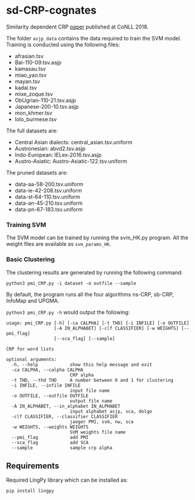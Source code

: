 # sd-CRP-cognates
Similarity dependent CRP [paper](https://aclanthology.info/papers/K18-1027/k18-1027) published at CoNLL 2018.

The folder `asjp_data` contains the data required to train the SVM model. Training is conducted using the following files: 
- afrasian.tsv
- Bai-110-09.tsv.asjp
- kamasau.tsv
- miao_yao.tsv
- mayan.tsv
- kadai.tsv
- mixe_zoque.tsv
- ObUgrian-110-21.tsv.asjp
- Japanese-200-10.tsv.asjp
- mon_khmer.tsv
- lolo_burmese.tsv

The full datasets are:
- Central Asian dialects: central_asian.tsv.uniform
- Austronesian: abvd2.tsv.asjp
- Indo-European: IELex-2016.tsv.asjp
- Austro-Asiatic: Austro-Asiatic-122.tsv.uniform

The pruned datasets are:
- data-aa-58-200.tsv.uniform
- data-ie-42-208.tsv.uniform
- data-st-64-110.tsv.uniform
- data-an-45-210.tsv.uniform
- data-pn-67-183.tsv.uniform

### Training SVM
The SVM model can be trained by running the svm_HK.py program. All the weight files are available as `svm_params_HK`.

### Basic Clustering

The clustering results are generated by running the following command:

`python3 pmi_CRP.py -i dataset -o outfile --sample`

By default, the program runs all the four algorithms ns-CRP, sb-CRP, InfoMap and UPGMA.

`python3 pmi_CRP.py -h` would output the following:

```2018-05-30 17:48:07,997 [INFO] Successfully changed parameters.
usage: pmi_CRP.py [-h] [-ca CALPHA] [-t THD] [-i INFILE] [-o OUTFILE]
                  [-A IN_ALPHABET] [-clf CLASSIFIER] [-w WEIGHTS] [--pmi_flag]
                  [--sca_flag] [--sample]

CRP for word lists

optional arguments:
  -h, --help            show this help message and exit
  -ca CALPHA, --calpha CALPHA
                        CRP alpha
  -t THD, --thd THD     A number between 0 and 1 for clustering
  -i INFILE, --infile INFILE
                        input file name
  -o OUTFILE, --outfile OUTFILE
                        output file name
  -A IN_ALPHABET, --in_alphabet IN_ALPHABET
                        input alphabet asjp, sca, dolgo
  -clf CLASSIFIER, --classifier CLASSIFIER
                        jaeger PMI, svm, nw, sca
  -w WEIGHTS, --weights WEIGHTS
                        SVM weights file name
  --pmi_flag            add PMI
  --sca_flag            add SCA
  --sample              sample crp alpha

```
<!--## Complete experiments

```
sh full_dataset.sh
sh ie-other.sh
```-->

## Requirements

Required LingPy library which can be installed as:

`pip install lingpy`


